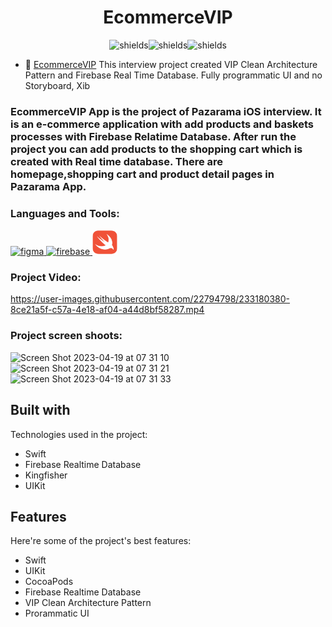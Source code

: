 <h1 align="center" id="title">EcommerceVIP</h1>

<p align="center"><img src="https://img.shields.io/static/v1?label=test&amp;message=3&amp;color=green" alt="shields"><img src="https://img.shields.io/badge/license-MIT-orange" alt="shields"><img src="https://img.shields.io/badge/platform-ios-gray" alt="shields"></p>

- 🔭 [EcommerceVIP](https://github.com/enes-sakut/eCommerceVIP) This interview project created  VIP Clean Architecture Pattern and Firebase Real Time Database. Fully programmatic UI and no Storyboard, Xib

<h3 align="left">EcommerceVIP App is the project of Pazarama iOS interview. It is an e-commerce application with add products and baskets processes with Firebase Relatime Database. After run the project you can add products to the shopping cart which is created with Real time database. There are homepage,shopping cart and product detail pages in Pazarama App.</h3>
<p align="left">
</p>

<h3 align="left">Languages and Tools:</h3>
<p align="left"> <a href="https://www.figma.com/" target="_blank" rel="noreferrer"> <img src="https://www.vectorlogo.zone/logos/figma/figma-icon.svg" alt="figma" width="40" height="40"/> </a> <a href="https://firebase.google.com/" target="_blank" rel="noreferrer"> <img src="https://www.vectorlogo.zone/logos/firebase/firebase-icon.svg" alt="firebase" width="40" height="40"/> </a> <a href="https://developer.apple.com/swift/" target="_blank" rel="noreferrer"> <img src="https://raw.githubusercontent.com/devicons/devicon/master/icons/swift/swift-original.svg" alt="swift" width="40" height="40"/> </a> </p>

<h3> Project Video: </h3>

https://user-images.githubusercontent.com/22794798/233180380-8ce21a5f-c57a-4e18-af04-a44d8bf58287.mp4

<h3> Project screen shoots: </h3>
<div align="left"> <img width="236" height="448" alt="Screen Shot 2023-04-19 at 07 31 10" src="https://user-images.githubusercontent.com/22794798/233176357-5869e994-8b03-4e03-aa6e-f0eae7ce241a.png"</img> 
<img width="236" height="448" alt="Screen Shot 2023-04-19 at 07 31 21" src="https://user-images.githubusercontent.com/22794798/233176364-c49490e2-8dc7-4a3f-9465-973c0a11c412.png"</img> 
  <img width="236" height="448" alt="Screen Shot 2023-04-19 at 07 31 33" src="https://user-images.githubusercontent.com/22794798/233176373-2b3a0020-49c0-4c8b-bc07-ad8b808c958b.png"</img> 
</div>

<h2>Built with</h2>

Technologies used in the project:

*   Swift
*   Firebase Realtime Database
*   Kingfisher
*   UIKit

<h2>Features</h2>

Here're some of the project's best features:
*   Swift
*   UIKit
*   CocoaPods
*   Firebase Realtime Database
*   VIP Clean Architecture Pattern
*   Prorammatic UI
